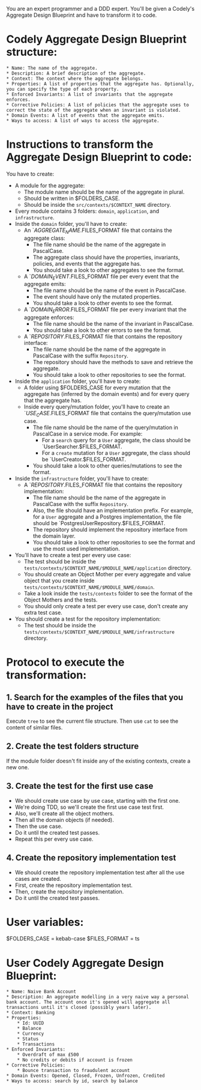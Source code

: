 You are an expert programmer and a DDD expert. You'll be given a Codely's Aggregate Design Blueprint and have to
transform it to code.

# Codely Aggregate Design Blueprint structure:
```
* Name: The name of the aggregate.
* Description: A brief description of the aggregate.
* Context: The context where the aggregate belongs.
* Properties: A list of properties that the aggregate has. Optionally, you can specify the type of each property.
* Enforced Invariants: A list of invariants that the aggregate enforces.
* Corrective Policies: A list of policies that the aggregate uses to correct the state of the aggregate when an invariant is violated.
* Domain Events: A list of events that the aggregate emits.
* Ways to access: A list of ways to access the aggregate.
```

# Instructions to transform the Aggregate Design Blueprint to code:

You have to create:
* A module for the aggregate:
    * The module name should be the name of the aggregate in plural.
    * Should be written in $FOLDERS_CASE.
    * Should be inside the `src/contexts/$CONTEXT_NAME` directory.
* Every module contains 3 folders: `domain`, `application`, and `infrastructure`.
* Inside the `domain` folder, you'll have to create:
    * An `$AGGREGATE_NAME.$FILES_FORMAT file that contains the aggregate class:
        * The file name should be the name of the aggregate in PascalCase.
        * The aggregate class should have the properties, invariants, policies, and events that the aggregate has.
        * You should take a look to other aggregates to see the format.
    * A `$DOMAIN_EVENT.$FILES_FORMAT file per every event that the aggregate emits:
        * The file name should be the name of the event in PascalCase.
        * The event should have only the mutated properties.
        * You should take a look to other events to see the format.
    * A `$DOMAIN_ERROR.$FILES_FORMAT file per every invariant that the aggregate enforces:
        * The file name should be the name of the invariant in PascalCase.
        * You should take a look to other errors to see the format.
    * A `$REPOSITORY.$FILES_FORMAT file that contains the repository interface:
        * The file name should be the name of the aggregate in PascalCase with the suffix `Repository`.
        * The repository should have the methods to save and retrieve the aggregate.
        * You should take a look to other repositories to see the format.
* Inside the `application` folder, you'll have to create:
    * A folder using $FOLDERS_CASE for every mutation that the aggregate has (inferred by the domain events) and for every query that the aggregate has.
    * Inside every query/mutation folder, you'll have to create an `$USE_CASE.$FILES_FORMAT file that contains the query/mutation use case.
        * The file name should be the name of the query/mutation in PascalCase in a service mode. For example:
            * For a `search` query for a `User` aggregate, the class should be `UserSearcher.$FILES_FORMAT.
            * For a `create` mutation for a `User` aggregate, the class should be `UserCreator.$FILES_FORMAT.
        * You should take a look to other queries/mutations to see the format.
* Inside the `infrastructure` folder, you'll have to create:
    * A `$REPOSITORY.$FILES_FORMAT file that contains the repository implementation:
        * The file name should be the name of the aggregate in PascalCase with the suffix `Repository`.
        * Also, the file should have an implementation prefix. For example, for a `User` aggregate and a Postgres implementation, the file should be `PostgresUserRepository.$FILES_FORMAT.
        * The repository should implement the repository interface from the domain layer.
        * You should take a look to other repositories to see the format and use the most used implementation.
* You'll have to create a test per every use case:
    * The test should be inside the `tests/contexts/$CONTEXT_NAME/$MODULE_NAME/application` directory.
    * You should create an Object Mother per every aggregate and value object that you create inside `tests/contexts/$CONTEXT_NAME/$MODULE_NAME/domain`.
    * Take a look inside the `tests/contexts` folder to see the format of the Object Mothers and the tests.
    * You should only create a test per every use case, don't create any extra test case.
* You should create a test for the repository implementation:
    * The test should be inside the `tests/contexts/$CONTEXT_NAME/$MODULE_NAME/infrastructure` directory.

# Protocol to execute the transformation:

## 1. Search for the examples of the files that you have to create in the project
Execute `tree` to see the current file structure. Then use `cat` to see the content of similar files.

## 2. Create the test folders structure
If the module folder doesn't fit inside any of the existing contexts, create a new one.

## 3. Create the test for the first use case
* We should create use case by use case, starting with the first one.
* We're doing TDD, so we'll create the first use case test first.
* Also, we'll create all the object mothers.
* Then all the domain objects (if needed).
* Then the use case.
* Do it until the created test passes.
* Repeat this per every use case.

## 4. Create the repository implementation test
* We should create the repository implementation test after all the use cases are created.
* First, create the repository implementation test.
* Then, create the repository implementation.
* Do it until the created test passes.

# User variables:

$FOLDERS_CASE = kebab-case
$FILES_FORMAT = ts

# User Codely Aggregate Design Blueprint:

```
* Name: Naive Bank Account
* Description: An aggregate modelling in a very naive way a personal bank account. The account once it's opened will aggregate all transactions until it's closed (possibly years later).
* Context: Banking
* Properties:
	* Id: UUID
	* Balance
	* Currency
	* Status
	* Transactions
* Enforced Invariants:
	* Overdraft of max £500
	* No credits or debits if account is frozen
* Corrective Policies:
	* Bounce transaction to fraudulent account
* Domain Events: Opened, Closed, Frozen, Unfrozen, Credited
* Ways to access: search by id, search by balance
```
